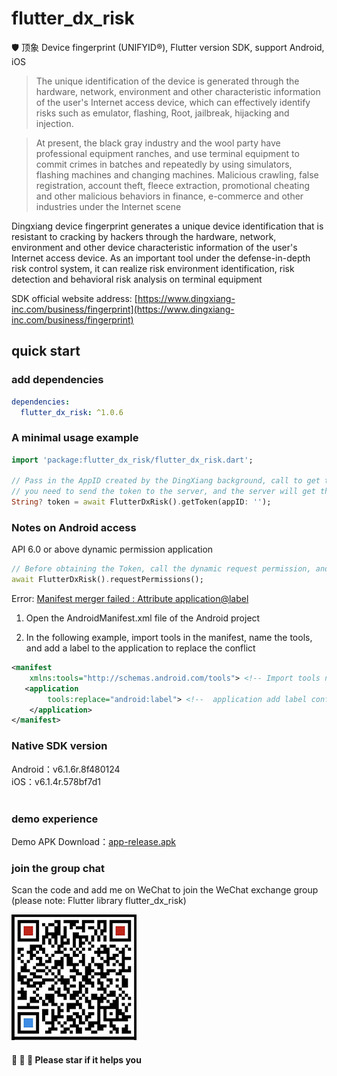 # flutter\_dx_risk

🛡 顶象 Device fingerprint (UNIFYID®), Flutter version SDK, support Android, iOS

>  The unique identification of the device is generated through the hardware, network, environment and other characteristic information of the user's Internet access device, which can effectively identify risks such as emulator, flashing, Root, jailbreak, hijacking and injection.

> At present, the black gray industry and the wool party have professional equipment ranches, and use terminal equipment to commit crimes in batches and repeatedly by using simulators, flashing machines and changing machines. Malicious crawling, false registration, account theft, fleece extraction, promotional cheating and other malicious behaviors in finance, e-commerce and other industries under the Internet scene

Dingxiang device fingerprint generates a unique device identification that is resistant to cracking by hackers through the hardware, network, environment and other device characteristic information of the user's Internet access device. As an important tool under the defense-in-depth risk control system, it can realize risk environment identification, risk detection and behavioral risk analysis on terminal equipment


SDK official website address:
[https://www.dingxiang-inc.com/business/fingerprint](https://www.dingxiang-inc.com/business/fingerprint)



## quick start

### add dependencies
``` yaml
dependencies:
  flutter_dx_risk: ^1.0.6
```


### A minimal usage example

``` dart
import 'package:flutter_dx_risk/flutter_dx_risk.dart';

// Pass in the AppID created by the DingXiang background, call to get the device fingerprint Token, 
// you need to send the token to the server, and the server will get the device fingerprint, device risk and other information
String? token = await FlutterDxRisk().getToken(appID: '');

```

### Notes on Android access

API 6.0 or above dynamic permission application

``` dart
// Before obtaining the Token, call the dynamic request permission, and the obtained risk information will be more accurate
await FlutterDxRisk().requestPermissions();

```

Error: [Manifest merger failed : Attribute application@label](https://blog.csdn.net/weixin_44720673/article/details/120200655)

1. Open the AndroidManifest.xml file of the Android project

2. In the following example, import tools in the manifest, name the tools, and add a label to the application to replace the conflict

``` xml
<manifest 
    xmlns:tools="http://schemas.android.com/tools"> <!-- Import tools name in manifest -->
   <application
        tools:replace="android:label"> <!--  application add label conflict replace -->
    </application>
</manifest>    

```


### Native SDK version
Android：v6.1.6r.8f480124 <br/>
iOS：v6.1.4r.578bf7d1 
<br/> <br/>


### demo experience
Demo APK Download：[app-release.apk](https://github.com/fengerwoo/flutter_dx_risk/raw/main/example/app-release.apk)


### join the group chat
Scan the code and add me on WeChat to join the WeChat exchange group (please note: Flutter library flutter\_dx_risk)

<img src="https://github.com/fengerwoo/easy_anim/raw/main/doc/assets/wechat_qr.jpg" width="200" >

#### 🤗 🤗 🤗 Please star if it helps you